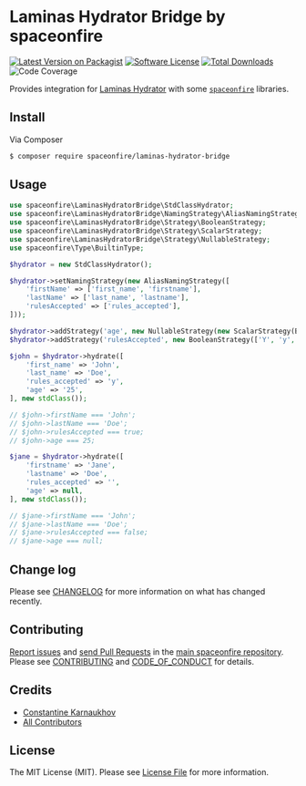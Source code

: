 # Laminas Hydrator Bridge by spaceonfire

[![Latest Version on Packagist][ico-version]][link-packagist]
[![Software License][ico-license]](LICENSE.md)
[![Total Downloads][ico-downloads]][link-packagist]
![Code Coverage][ico-coverage]

Provides integration for [Laminas Hydrator][link-laminas-hydrator] with some [`spaceonfire`][link-packagist-vendor]
libraries.

## Install

Via Composer

```bash
$ composer require spaceonfire/laminas-hydrator-bridge
```

## Usage

```php
use spaceonfire\LaminasHydratorBridge\StdClassHydrator;
use spaceonfire\LaminasHydratorBridge\NamingStrategy\AliasNamingStrategy;
use spaceonfire\LaminasHydratorBridge\Strategy\BooleanStrategy;
use spaceonfire\LaminasHydratorBridge\Strategy\ScalarStrategy;
use spaceonfire\LaminasHydratorBridge\Strategy\NullableStrategy;
use spaceonfire\Type\BuiltinType;

$hydrator = new StdClassHydrator();

$hydrator->setNamingStrategy(new AliasNamingStrategy([
    'firstName' => ['first_name', 'firstname'],
    'lastName' => ['last_name', 'lastname'],
    'rulesAccepted' => ['rules_accepted'],
]));

$hydrator->addStrategy('age', new NullableStrategy(new ScalarStrategy(BuiltinType::INT)));
$hydrator->addStrategy('rulesAccepted', new BooleanStrategy(['Y', 'y', 1], 'N', false));

$john = $hydrator->hydrate([
    'first_name' => 'John',
    'last_name' => 'Doe',
    'rules_accepted' => 'y',
    'age' => '25',
], new stdClass());

// $john->firstName === 'John';
// $john->lastName === 'Doe';
// $john->rulesAccepted === true;
// $john->age === 25;

$jane = $hydrator->hydrate([
    'firstname' => 'Jane',
    'lastname' => 'Doe',
    'rules_accepted' => '',
    'age' => null,
], new stdClass());

// $jane->firstName === 'John';
// $jane->lastName === 'Doe';
// $jane->rulesAccepted === false;
// $jane->age === null;
```

## Change log

Please see [CHANGELOG](CHANGELOG.md) for more information on what has changed recently.

## Contributing

[Report issues][link-issues] and [send Pull Requests][link-pulls] in the [main spaceonfire repository][link-monorepo].
Please see [CONTRIBUTING][link-contributing] and [CODE_OF_CONDUCT][link-code-of-conduct] for details.

## Credits

-   [Constantine Karnaukhov][link-author]
-   [All Contributors][link-contributors]

## License

The MIT License (MIT). Please see [License File](LICENSE.md) for more information.

[ico-version]: https://img.shields.io/packagist/v/spaceonfire/laminas-hydrator-bridge.svg?style=flat-square
[ico-license]: https://img.shields.io/badge/license-MIT-brightgreen.svg?style=flat-square
[ico-downloads]: https://img.shields.io/packagist/dt/spaceonfire/laminas-hydrator-bridge.svg?style=flat-square
[ico-coverage]: https://img.shields.io/endpoint?style=flat-square&url=https%3A%2F%2Fgist.githubusercontent.com%2Fhustlahusky%2Fd62607c1a2e4707959b0142e0ea876cd%2Fraw%2Flaminas-hydrator-bridge.json
[link-packagist]: https://packagist.org/packages/spaceonfire/laminas-hydrator-bridge
[link-packagist-vendor]: https://packagist.org/packages/spaceonfire
[link-laminas-hydrator]: https://github.com/laminas/laminas-hydrator
[link-author]: https://github.com/hustlahusky
[link-contributors]: ../../contributors
[link-monorepo]: https://github.com/spaceonfire/spaceonfire
[link-issues]: https://github.com/spaceonfire/spaceonfire/issues
[link-pulls]: https://github.com/spaceonfire/spaceonfire/pulls
[link-contributing]: https://github.com/spaceonfire/spaceonfire/blob/master/CONTRIBUTING.md
[link-code-of-conduct]: https://github.com/spaceonfire/spaceonfire/blob/master/CODE_OF_CONDUCT.md
